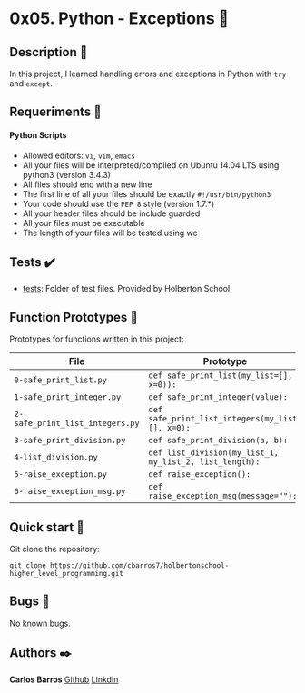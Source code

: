 # 0x05. Python - Exceptions :robot:

## Description :speech_balloon:
In this project, I learned handling errors and exceptions in Python with ```try``` and ```except```.

## Requeriments :bookmark_tabs:

#### Python Scripts

* Allowed editors: ```vi```, ```vim```, ```emacs```
* All your files will be interpreted/compiled on Ubuntu 14.04 LTS using python3 (version 3.4.3)
* All files should end with a new line
* The first line of all your files should be exactly ```#!/usr/bin/python3```
* Your code should use the ```PEP 8``` style (version 1.7.*)
* All your header files should be include guarded
* All your files must be executable
* The length of your files will be tested using wc


## Tests :heavy_check_mark:

* [tests](./tests): Folder of test files. Provided by Holberton School.

## Function Prototypes :floppy_disk:

Prototypes for functions written in this project:

| File                           | Prototype                                                                                                 |
| ------------------------------ | --------------------------------------------------------------------------------------------------------- |
| `0-safe_print_list.py`    | `def safe_print_list(my_list=[], x=0)):`                                                                    |
| `1-safe_print_integer.py`          | `def safe_print_integer(value):`                                                           |
| `2-safe_print_list_integers.py`                | `def safe_print_list_integers(my_list=[], x=0):`                                                                               |
| `3-safe_print_division.py`         | `def safe_print_division(a, b):`                                                                      |
| `4-list_division.py`      | `def list_division(my_list_1, my_list_2, list_length):`                                                                   |
| `5-raise_exception.py`             | `def raise_exception():`                                                                          |
| `6-raise_exception_msg.py` | `def raise_exception_msg(message=""):`                                                              |


## Quick start :runner:
Git clone the repository:

```
git clone https://github.com/cbarros7/holbertonschool-higher_level_programming.git
```

## Bugs :loudspeaker:
No known bugs.


## Authors :black_nib:
**Carlos Barros** [Github](https://github.com/cbarros7)
                  [LinkdIn](https://www.linkedin.com/in/carlosbarros7/)
